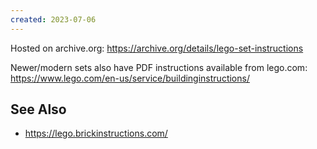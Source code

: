 ```yaml
---
created: 2023-07-06
---
```


Hosted on archive.org: https://archive.org/details/lego-set-instructions

Newer/modern sets also have PDF instructions available from lego.com: https://www.lego.com/en-us/service/buildinginstructions/

## See Also

- https://lego.brickinstructions.com/